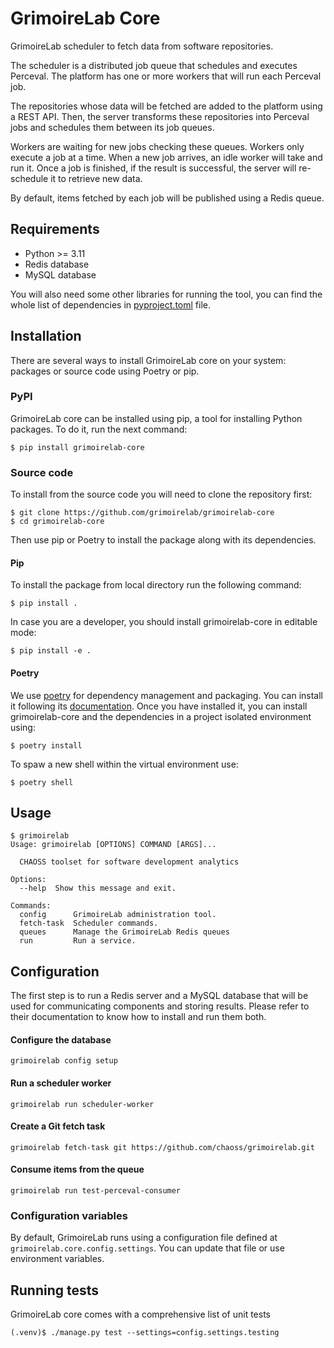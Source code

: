 # GrimoireLab Core

GrimoireLab scheduler to fetch data from software repositories.

The scheduler is a distributed job queue that schedules and executes Perceval.
The platform has one or more workers that will run each Perceval job.

The repositories whose data will be fetched are added to the platform using a
REST API. Then, the server transforms these repositories into Perceval jobs and
schedules them between its job queues.

Workers are waiting for new jobs checking these queues. Workers only execute
a job at a time. When a new job arrives, an idle worker will take and run it.
Once a job is finished, if the result is successful, the server will re-schedule
it to retrieve new data.

By default, items fetched by each job will be published using a Redis queue.

## Requirements

- Python >= 3.11
- Redis database
- MySQL database

You will also need some other libraries for running the tool, you can find the
whole list of dependencies in [pyproject.toml](pyproject.toml) file.


## Installation

There are several ways to install GrimoireLab core on your system: packages or
source code using Poetry or pip.

### PyPI

GrimoireLab core can be installed using pip, a tool for installing Python
packages. To do it, run the next command:
```
$ pip install grimoirelab-core
```

### Source code

To install from the source code you will need to clone the repository first:
```
$ git clone https://github.com/grimoirelab/grimoirelab-core
$ cd grimoirelab-core
```

Then use pip or Poetry to install the package along with its dependencies.

#### Pip
To install the package from local directory run the following command:
```
$ pip install .
```
In case you are a developer, you should install grimoirelab-core in editable mode:
```
$ pip install -e .
```

#### Poetry
We use [poetry](https://python-poetry.org/) for dependency management and 
packaging. You can install it following its [documentation](https://python-poetry.org/docs/#installation).
Once you have installed it, you can install grimoirelab-core and the dependencies
in a project isolated environment using:
```
$ poetry install
```
To spaw a new shell within the virtual environment use:
```
$ poetry shell
```

## Usage

```
$ grimoirelab
Usage: grimoirelab [OPTIONS] COMMAND [ARGS]...

  CHAOSS toolset for software development analytics

Options:
  --help  Show this message and exit.

Commands:
  config      GrimoireLab administration tool.
  fetch-task  Scheduler commands.
  queues      Manage the GrimoireLab Redis queues
  run         Run a service.
```

## Configuration

The first step is to run a Redis server and a MySQL database that will be used
for communicating components and storing results. Please refer to their
documentation to know how to install and run them both.

#### Configure the database
```
grimoirelab config setup
```

#### Run a scheduler worker
```
grimoirelab run scheduler-worker
```

#### Create a Git fetch task
```
grimoirelab fetch-task git https://github.com/chaoss/grimoirelab.git
```

#### Consume items from the queue
```
grimoirelab run test-perceval-consumer
```

### Configuration variables

By default, GrimoireLab runs using a configuration file defined at
`grimoirelab.core.config.settings`. You can update that file or use
environment variables.

## Running tests

GrimoireLab core comes with a comprehensive list of unit tests

```
(.venv)$ ./manage.py test --settings=config.settings.testing
```
